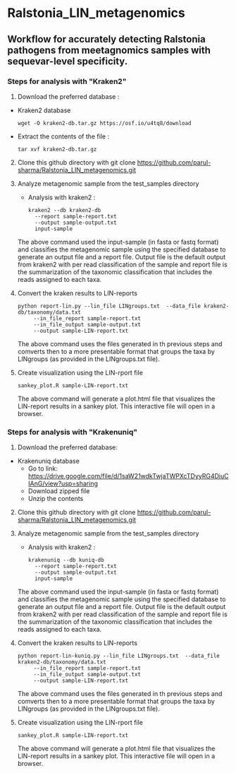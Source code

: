 # Ralstonia_LIN_metagenomics
## Workflow for accurately detecting Ralstonia pathogens from meetagnomics samples with sequevar-level specificity.
### Steps for analysis with "Kraken2"
1.  Download the preferred database :
   - Kraken2 database 
      ```
      wget -O kraken2-db.tar.gz https://osf.io/u4tq8/download
      ```
   - Extract the contents of the file :
     ```
     tar xvf kraken2-db.tar.gz 
     ```
     
 2. Clone this github directory with git clone https://github.com/parul-sharma/Ralstonia_LIN_metagenomics.git
 3. Analyze metagenomic sample from the test_samples directory
    - Analysis with kraken2 : 
      ```
      kraken2 --db kraken2-db 
        --report sample-report.txt 
        --output sample-output.txt 
        input-sample
      ```
      
    The above command used the input-sample (in fasta or fastq format) and classifies the metagenomic sample using the specified database to generate an output file       and a report file. Output file is the default output from kraken2 with per read classification of the sample and report file is the summarization of the taxonomic     classification that includes the reads assigned to each taxa.
   
4. Convert the kraken results to LIN-reports 
   ```
   python report-lin.py --lin_file LINgroups.txt  --data_file kraken2-db/taxonomy/data.txt 
        --in_file_report sample-report.txt 
        --in_file_output sample-output.txt 
        --output sample-LIN-report.txt
   ```
   The above command uses the files generated in th previous steps and comverts then to a more presentable format that groups the taxa by LINgroups (as provided in     the LINgroups.txt file).

5. Create visualization using the LIN-rport file
   ```
   sankey_plot.R sample-LIN-report.txt
   ```
   The above command will generate a plot.html file that visualizes the LIN-report results in a sankey plot. This interactive file will open in a browser.


### Steps for analysis with "Krakenuniq"
1.  Download the preferred database:
   - Krakenuniq database 
        - Go to link: https://drive.google.com/file/d/1saW21wdkTwjaTWPXcTDyyRG4DiuCIAnG/view?usp=sharing 
        - Download zipped file 
        - Unzip the contents

 2. Clone this github directory with git clone https://github.com/parul-sharma/Ralstonia_LIN_metagenomics.git
 3. Analyze metagenomic sample from the test_samples directory
    - Analysis with kraken2 : 
      ```
      krakenuniq --db kuniq-db 
        --report sample-report.txt 
        --output sample-output.txt 
        input-sample
      ```
      
    The above command used the input-sample (in fasta or fastq format) and classifies the metagenomic sample using the specified database to generate an output file       and a report file. Output file is the default output from kraken2 with per read classification of the sample and report file is the summarization of the taxonomic     classification that includes the reads assigned to each taxa.
   
4. Convert the kraken results to LIN-reports 
   ```
   python report-lin-kuniq.py --lin_file LINgroups.txt  --data_file kraken2-db/taxonomy/data.txt 
        --in_file_report sample-report.txt 
        --in_file_output sample-output.txt 
        --output sample-LIN-report.txt
   ```
   The above command uses the files generated in th previous steps and comverts then to a more presentable format that groups the taxa by LINgroups (as provided in     the LINgroups.txt file).

5. Create visualization using the LIN-rport file
   ```
   sankey_plot.R sample-LIN-report.txt
   ```
   The above command will generate a plot.html file that visualizes the LIN-report results in a sankey plot. This interactive file will open in a browser.

